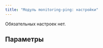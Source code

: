 ```yaml
---
title: "Модуль monitoring-ping: настройки"
---
```


Обязательных настроек нет.

## Параметры

<!-- SCHEMA -->
